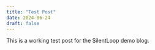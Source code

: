 ```yaml
---
title: "Test Post"
date: 2024-06-24
draft: false
---
```


This is a working test post for the SilentLoop demo blog.